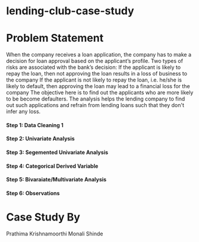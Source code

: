 # lending-club-case-study
# Problem Statement
When the company receives a loan application, the company has to make a decision for loan approval based on the applicant’s profile. Two types of risks are associated with the bank’s decision:
If the applicant is likely to repay the loan, then not approving the loan results in a loss of business to the company
If the applicant is not likely to repay the loan, i.e. he/she is likely to default, then approving the loan may lead to a financial loss for the company
The objective here is to find out the applicants who are more likely to be become defaulters. 
The analysis helps the lending company to find out such applications and refrain from lending loans such that they don't infer any loss.

#### Step 1: Data Cleaning 1  
#### Step 2: Univariate Analysis
#### Step 3: Segemented Univariate Analysis
#### Step 4: Categorical Derived Variable 
#### Step 5: Bivaraiate/Multivariate Analysis
#### Step 6: Observations   

# Case Study By
Prathima Krishnamoorthi
Monali Shinde
